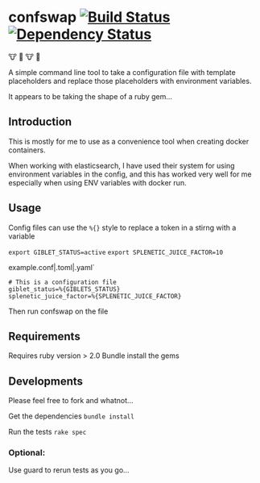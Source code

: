 # confswap [![Build Status](https://travis-ci.org/tlcowling/confswap.svg?branch=master)](https://travis-ci.org/tlcowling/confswap) [![Dependency Status](https://gemnasium.com/tlcowling/confswap.svg)](https://gemnasium.com/tlcowling/confswap)
:cow: :cow2: :cow: :cow2:

A simple command line tool to take a configuration file with template placeholders and replace those placeholders with environment variables.

It appears to be taking the shape of a ruby gem...

## Introduction

This is mostly for me to use as a convenience tool when creating docker containers.

When working with elasticsearch, I have used their system for using environment variables in the config, and this has worked very well for me especially when using ENV variables with docker run.

## Usage

Config files can use the `%{}` style to replace a token in a stirng with a variable

`export GIBLET_STATUS=active`
`export SPLENETIC_JUICE_FACTOR=10`

example.conf|.toml|.yaml`
```
# This is a configuration file
giblet_status=%{GIBLETS_STATUS}
splenetic_juice_factor=%{SPLENETIC_JUICE_FACTOR}
``` 

Then run confswap on the file

## Requirements

Requires ruby version > 2.0
Bundle install the gems

## Developments

Please feel free to fork and whatnot...

Get the dependencies
``bundle install``

Run the tests
``rake spec`` 

### Optional:
Use guard to rerun tests as you go...
